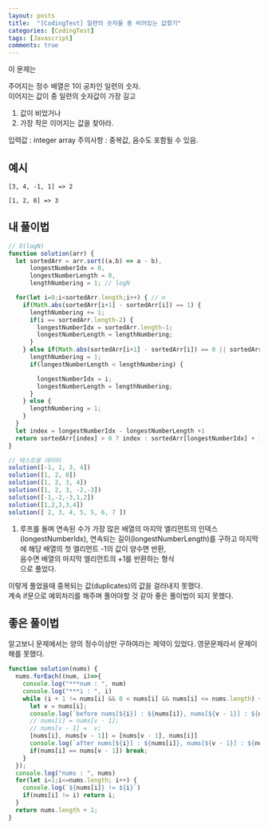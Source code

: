 ```yaml
---
layout: posts
title:  "[CodingTest] 일련의 숫자들 중 비어있는 값찾기"
categories: [CodingTest]
tags: [Javascript]
comments: true
---
```


이 문제는 

주어지는 정수 배열은 1이 공차인 일련의 숫자.  
이어지는 값이 중 일련의 숫자값이 가장 길고 
1. 값이 비었거나
2. 가장 작은 이어지는 값을 찾아라.


입력값 : integer array
주의사항 : 중복값, 음수도 포함될 수 있음.

## 예시
```
[3, 4, -1, 1] => 2

[1, 2, 0] => 3
```

## 내 풀이법
```javascript
// O(logN)
function solution(arr) {
  let sortedArr = arr.sort((a,b) => a - b),
      longestNumberIdx = 0,
      longestNumberLength = 0,
      lengthNumbering = 1; // logN

  for(let i=0;i<sortedArr.length;i++) { // n
    if(Math.abs(sortedArr[i+1] - sortedArr[i]) == 1) {
      lengthNumbering += 1;
      if(i == sortedArr.length-2) {
        longestNumberIdx = sortedArr.length-1;
        longestNumberLength = lengthNumbering;
      }
    } else if(Math.abs(sortedArr[i+1] - sortedArr[i]) == 0 || sortedArr[i+1] > 0) {
      lengthNumbering = 1;
      if(longestNumberLength < lengthNumbering) {

        longestNumberIdx = i;
        longestNumberLength = lengthNumbering;
      }
    } else {
      lengthNumbering = 1;
    }
  }
  let index = longestNumberIdx - longestNumberLength +1
  return sortedArr[index] > 0 ? index : sortedArr[longestNumberIdx] + 1
}

// 테스트용 데이터
solution([-1, 1, 3, 4])
solution([1, 2, 0])
solution([1, 2, 3, 4])
solution([1, 2, 3, -2,-3]) 
solution([-1,-2,-3,1,2]) 
solution([1,2,3,3,4]) 
solution([ 2, 3, 4, 5, 5, 6, 7 ])
```

1. 루프를 돌며 연속된 수가 가장 많은 배열의 마지막 엘리먼트의 인덱스(longestNumberIdx), 연속되는 길이(longestNumberLength)를 구하고
마지막에 해당 배열의 첫 엘리먼트 -1의 값이 양수면 반환,  
음수면 배열의 마지막 엘리먼트의 +1를 반환하는 형식  
으로 풀었다.  
  
이렇게 풀었을때 중복되는 값(duplicates)의 값을 걸러내지 못했다.  
계속 if문으로 예외처리를 해주며 풀어야할 것 같아 좋은 풀이법이 되지 못했다.

## 좋은 풀이법
알고보니 문제에서는 양의 정수이상만 구하여라는 제약이 있었다. 영문문제라서 문제이해를 못했다.  


```javascript
function solution(nums) {
  nums.forEach((num, i)=>{
    console.log("***num : ", num)
    console.log("***i : ", i)
    while (i + 1 != nums[i] && 0 < nums[i] && nums[i] <= nums.length) {
      let v = nums[i];
      console.log(`before nums[${i}] : ${nums[i]}, nums[${v - 1}] : ${nums[v - 1]}`)
      // nums[i] = nums[v - 1];
      // nums[v - 1] =  v;
      [nums[i], nums[v - 1]] = [nums[v - 1], nums[i]]
      console.log(`after nums[${i}] : ${nums[i]}, nums[${v - 1}] : ${nums[v - 1]}`)
      if(nums[i] == nums[v - 1]) break;
    }
  });
  console.log("nums : ", nums)
  for(let i=1;i<=nums.length; i++) {
    console.log(`${nums[i]} != ${i}`)
    if(nums[i] != i) return i;
  }
  return nums.length + 1;
}
```

